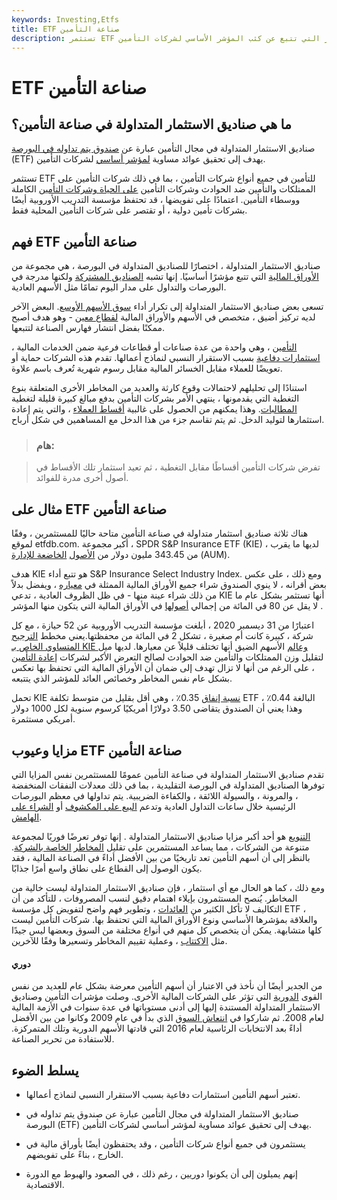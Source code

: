 ```yaml
---
keywords: Investing,Etfs
title: ETF صناعة التأمين
description: تستثمر ETF لصناعة التأمين بشكل أساسي في شركات التأمين للحصول على نتائج الاستثمار التي تتبع عن كثب المؤشر الأساسي لشركات التأمين.
---
```


# ETF صناعة التأمين
## ما هي صناديق الاستثمار المتداولة في صناعة التأمين؟

صناديق الاستثمار المتداولة في مجال التأمين عبارة عن [صندوق يتم تداوله في البورصة](/etf) (ETF) يهدف إلى تحقيق عوائد مساوية [لمؤشر أساسي](/marketindex) لشركات التأمين.

تستثمر ETF للتأمين في جميع أنواع شركات التأمين ، بما في ذلك شركات التأمين على الممتلكات والتأمين ضد الحوادث وشركات التأمين [على الحياة وشركات التأمين](/lifeinsurance) الكاملة ووسطاء التأمين. اعتمادًا على تفويضها ، قد تحتفظ مؤسسة التدريب الأوروبية أيضًا بشركات تأمين دولية ، أو تقتصر على شركات التأمين المحلية فقط.

## فهم ETF صناعة التأمين

صناديق الاستثمار المتداولة ، اختصارًا للصناديق المتداولة في البورصة ، هي مجموعة من [الأوراق المالية](/security) التي تتبع مؤشرًا أساسيًا. إنها تشبه [الصناديق المشتركة](/mutualfund) ولكنها مدرجة في البورصات والتداول على مدار اليوم تمامًا مثل الأسهم العادية.

تسعى بعض صناديق الاستثمار المتداولة إلى تكرار أداء [سوق الأسهم الأوسع](/equitymarket). البعض الآخر لديه تركيز أضيق ، متخصص في الأسهم والأوراق المالية [لقطاع معين](/sector-etf) - وهو هدف أصبح ممكنًا بفضل انتشار فهارس الصناعة لتتبعها.

[التأمين](/insurance) ، وهي واحدة من عدة صناعات أو قطاعات فرعية ضمن الخدمات المالية ، [استثمارات دفاعية](/defensivestock) بسبب الاستقرار النسبي لنماذج أعمالها. تقدم هذه الشركات حماية أو تعويضًا للعملاء مقابل الخسائر المالية مقابل رسوم شهرية تُعرف باسم علاوة.

استنادًا إلى تحليلهم لاحتمالات وقوع كارثة والعديد من المخاطر الأخرى المتعلقة بنوع التغطية التي يقدمونها ، ينتهي الأمر بشركات التأمين بدفع مبالغ كبيرة قليلة لتغطية [المطالبات](/insurance_claim). وهذا يمكنهم من الحصول على غالبية [أقساط العملاء](/insurance-premium) ، والتي يتم إعادة استثمارها لتوليد الدخل. ثم يتم تقاسم جزء من هذا الدخل مع المساهمين في شكل أرباح.

> ### هام:

> تفرض شركات التأمين أقساطًا مقابل التغطية ، ثم تعيد استثمار تلك الأقساط في أصول أخرى مدرة للفوائد.

>

## مثال على ETF صناعة التأمين

هناك ثلاثة صناديق استثمار متداولة في صناعة التأمين متاحة حاليًا للمستثمرين ، وفقًا لموقع etfdb.com. أكبر مجموعة ، SPDR S&P Insurance ETF (KIE) ، لديها ما يقرب من 343.45 مليون دولار من [الأصول](/aum) [الخاضعة للإدارة](/aum) (AUM).

هدف KIE هو تتبع أداء S&P Insurance Select Industry Index. ومع ذلك ، على عكس بعض أقرانه ، لا ينوي الصندوق شراء جميع الأوراق المالية الممثلة في [معياره](/benchmark) ، ويفضل بدلاً من ذلك شراء عينة منها - في ظل الظروف العادية ، تدعي KIE أنها تستثمر بشكل عام ما لا يقل عن 80 في المائة من إجمالي [أصولها](/asset) في الأوراق المالية التي يتكون منها المؤشر .

اعتبارًا من 31 ديسمبر 2020 ، أبلغت مؤسسة التدريب الأوروبية عن 52 حيازة ، مع كل شركة ، كبيرة كانت أم صغيرة ، تشكل 2 في المائة من محفظتها.يعني مخطط [الترجيح المتساوي الخاص بـ KIE وعالم](/equalweight) الأسهم الضيق أنها تختلف قليلاً عن معيارها. لديها ميل لتقليل وزن الممتلكات والتأمين ضد الحوادث لصالح التعرض الأكبر لشركات [إعادة التأمين](/reinsurance) ، على الرغم من أنها لا تزال تهدف إلى ضمان أن الأوراق المالية التي تحتفظ بها تعكس بشكل عام نفس المخاطر وخصائص العائد للمؤشر الذي يتتبعه.

تحمل KIE [نسبة إنفاق](/expenseratio) 0.35٪ ، وهي أقل بقليل من متوسط تكلفة ETF البالغة 0.44٪ ، وهذا يعني أن الصندوق يتقاضى 3.50 دولارًا أمريكيًا كرسوم سنوية لكل 1000 دولار أمريكي مستثمرة.

## مزايا وعيوب ETF صناعة التأمين

تقدم صناديق الاستثمار المتداولة في صناعة التأمين عمومًا للمستثمرين نفس المزايا التي توفرها الصناديق المتداولة في البورصة التقليدية ، بما في ذلك معدلات النفقات المنخفضة ، والمرونة ، والسيولة اللائقة ، والكفاءة الضريبية. يتم تداولها في معظم البورصات الرئيسية خلال ساعات التداول العادية وتدعم [البيع على المكشوف](/shortsale) أو [الشراء على الهامش](/buying-on-margin).

[التنويع](/diversification) هو أحد أكبر مزايا صناديق الاستثمار المتداولة . إنها توفر تعرضًا فوريًا لمجموعة متنوعة من الشركات ، مما يساعد المستثمرين على تقليل [المخاطر](/specificrisk) [الخاصة بالشركة](/specificrisk). بالنظر إلى أن أسهم التأمين تعد تاريخيًا من بين الأفضل أداءً في الصناعة المالية ، فقد يكون الوصول إلى القطاع على نطاق واسع أمرًا جذابًا.

ومع ذلك ، كما هو الحال مع أي استثمار ، فإن صناديق الاستثمار المتداولة ليست خالية من المخاطر. يُنصح المستثمرون بإيلاء اهتمام دقيق لنسب المصروفات ، للتأكد من أن التكاليف لا تأكل الكثير من [العائدات](/return) ، وتطوير فهم واضح لتفويض كل مؤسسة ETF ، والعلاقة بمؤشرها الأساسي ونوع الأوراق المالية التي تحتفظ بها. شركات التأمين ليست كلها متشابهة. يمكن أن يتخصص كل منهم في أنواع مختلفة من السوق وبعضها ليس جيدًا مثل [الاكتتاب](/underwriting) ، وعملية تقييم المخاطر وتسعيرها وفقًا للآخرين.

#### دوري

من الجدير أيضًا أن نأخذ في الاعتبار أن أسهم التأمين معرضة بشكل عام للعديد من نفس القوى [الدورية](/cyclical_industry) التي تؤثر على الشركات المالية الأخرى. وصلت مؤشرات التأمين وصناديق الاستثمار المتداولة المستندة إليها إلى أدنى مستوياتها في عدة سنوات في الأزمة المالية لعام 2008. ثم شاركوا في [انتعاش السوق](/rally) الذي بدأ في عام 2009 وكانوا من بين الأفضل أداءً بعد الانتخابات الرئاسية لعام 2016 التي قادتها الأسهم الدورية وتلك المتمركزة. للاستفادة من تحرير الصناعة.

## يسلط الضوء

- تعتبر أسهم التأمين استثمارات دفاعية بسبب الاستقرار النسبي لنماذج أعمالها.

- صناديق الاستثمار المتداولة في مجال التأمين عبارة عن صندوق يتم تداوله في البورصة (ETF) يهدف إلى تحقيق عوائد مساوية لمؤشر أساسي لشركات التأمين.

- يستثمرون في جميع أنواع شركات التأمين ، وقد يحتفظون أيضًا بأوراق مالية في الخارج ، بناءً على تفويضهم.

- إنهم يميلون إلى أن يكونوا دوريين ، رغم ذلك ، في الصعود والهبوط مع الدورة الاقتصادية.

